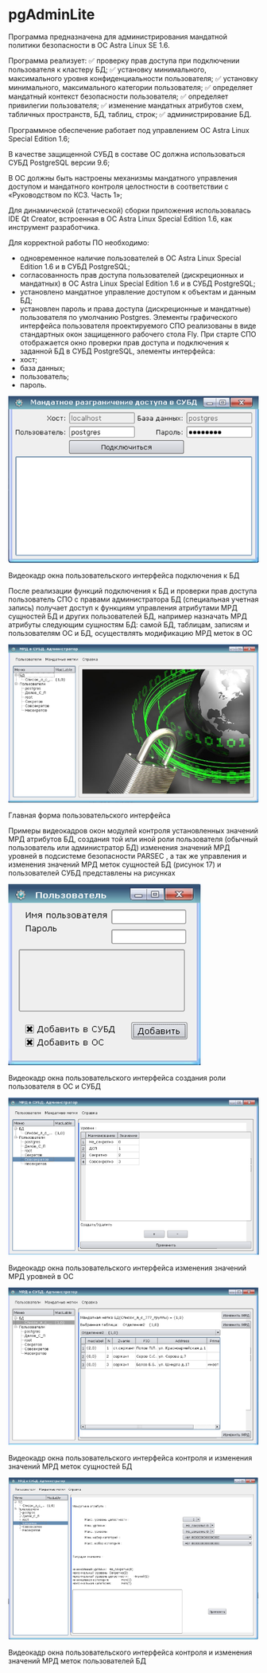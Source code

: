 # pgAdminLite

Программа предназначена для администрирования мандатной политики безопасности в ОС Astra Linux SE 1.6.

Программа реализует: 
:white_check_mark: проверку прав доступа при подключении пользователя к кластеру БД;
:white_check_mark: установку минимального, максимального уровня конфиденциальности пользователя;
:white_check_mark: установку минимального, максимального категории пользователя;
:white_check_mark: определяет мандатный контекст безопасности пользователя;
:white_check_mark: определяет привилегии пользователя;
:white_check_mark: изменение мандатных атрибутов схем, табличных пространств, БД, таблиц, строк;
:white_check_mark: администрирование БД.

Программное обеспечение работает под управлением ОС Astra Linux Special Edition 1.6;

В качестве защищенной СУБД в составе ОС должна использоваться СУБД PostgreSQL версии 9.6;

В ОС должны быть настроены механизмы мандатного управления доступом и мандатного контроля целостности в соответствии с «Руководством по КСЗ. Часть 1»;

Для динамической (статической) сборки приложения использовалась IDE Qt Creator,  встроенная в ОС  Astra Linux Special Edition 1.6, как инструмент разработчика.

Для корректной работы ПО необходимо:
- одновременное наличие пользователей в ОС Astra Linux Special Edition 1.6 и в СУБД PostgreSQL;
- согласованность прав доступа пользователей (дискреционных и мандатных) в ОС Astra Linux Special Edition 1.6 и в СУБД PostgreSQL;
- установлено мандатное управление доступом к объектам и данным БД;
- установлен пароль и права доступа (дискреционные и мандатные) пользователя по умолчанию Postgres.
Элементы графического интерфейса пользователя проектируемого СПО реализованы в виде стандартных окон защищенного рабочего стола Fly.
При старте СПО отображается окно проверки прав доступа и подключения к заданной БД в СУБД PostgreSQL, элементы интерфейса:
- хост;
- база данных;
- пользователь;
- пароль.

![alt text](src/img1.png "Видеокадр окна пользовательского интерфейса подключения к БД")

Видеокадр окна пользовательского интерфейса подключения к БД

После реализации функций подключения к БД и проверки прав доступа пользователь СПО с правами администратора БД (специальная учетная запись) получает доступ к функциям управления атрибутами МРД сущностей БД и других пользователей БД, например назначать МРД атрибуты следующим сущностям БД: самой БД, таблицам, записям и пользователям ОС и БД, осуществлять модификацию МРД меток в ОС

![alt text](src/img2.png "Главная форма пользовательского интерфейса")

Главная форма пользовательского интерфейса

Примеры видеокадров окон модулей контроля установленных значений МРД атрибутов БД, создания той или иной роли пользователя (обычный пользователь или администратор БД) изменения значений МРД уровней в подсистеме безопасности PARSEC , а так же управления и изменения значений МРД меток сущностей БД (рисунок 17) и пользователей СУБД представлены на рисунках

![alt text](src/img3.png "Видеокадр окна пользовательского интерфейса создания роли пользователя в ОС и СУБД")

Видеокадр окна пользовательского интерфейса создания роли пользователя в ОС и СУБД

![alt text](src/img4.png "Видеокадр окна пользовательского интерфейса изменения значений МРД уровней в ОС")

Видеокадр окна пользовательского интерфейса изменения значений МРД уровней в ОС

![alt text](src/img5.png "Видеокадр окна пользовательского интерфейса контроля и изменения значений МРД меток сущностей БД")

Видеокадр окна пользовательского интерфейса контроля и изменения значений МРД меток сущностей БД

![alt text](src/img6.png "Видеокадр окна пользовательского интерфейса контроля и изменения значений МРД меток пользователей БД")

Видеокадр окна пользовательского интерфейса контроля и изменения значений МРД меток пользователей БД


